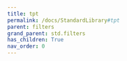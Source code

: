 ```yaml
---
title: tpt
permalink: /docs/StandardLibrary#tpt
parent: filters
grand_parent: std.filters
has_children: True
nav_order: 0
---
```

